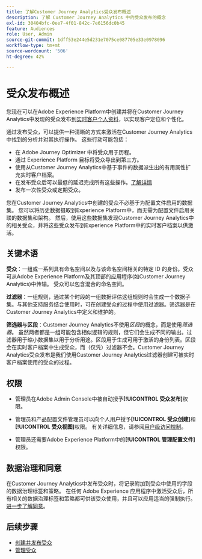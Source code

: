 ```yaml
---
title: 了解Customer Journey Analytics受众发布概述
description: 了解 Customer Journey Analytics 中的受众发布的概念
exl-id: 30404bfc-0ee7-4f01-842c-7e6156dc0b45
feature: Audiences
role: User, Admin
source-git-commit: 1dff53e244e5d231e7075ce087705e33e0978096
workflow-type: tm+mt
source-wordcount: '506'
ht-degree: 42%

---
```


# 受众发布概述

您现在可以在Adobe Experience Platform中创建并将在Customer Journey Analytics中发现的受众发布到[实时客户个人资料](https://experienceleague.adobe.com/docs/experience-platform/profile/home.html?lang=zh-Hans)，以实现客户定位和个性化。

通过发布受众，可以提供一种清晰的方式来激活在Customer Journey Analytics中找到的分析并对其执行操作。 这些行动可能包括：

* 在 Adobe Journey Optimizer 中将受众用于历程。
* 通过 Experience Platform 目标将受众导出到第三方。
* 使用从Customer Journey Analytics中基于事件的数据派生出的有用属性扩充实时客户档案。
* 在发布受众后可以最低的延迟完成所有这些操作。[了解详情](https://experienceleague.adobe.com/docs/analytics-platform/using/cja-components/audiences/publish.html#latency)
* 发布一次性受众或定期受众。

您在Customer Journey Analytics中创建的受众不必基于为配置文件启用的数据集。 您可以将历史数据摄取到Experience Platform中，而无需为配置文件启用关联的数据集和架构。 然后，使用这些数据集发现Customer Journey Analytics中的相关受众，并将这些受众发布到Experience Platform中的实时客户档案以供激活。

## 关键术语

**受众**：一组或一系列具有命名空间以及与该命名空间相关的特定 ID 的身份。受众可从Adobe Experience Platform及其顶部的应用程序(如Customer Journey Analytics)中传输。 受众可以包含混合的命名空间。

**过滤器**：一组规则，通过某个时段的一组数据评估这组规则时会生成一个数据子集。与其他支持服务结合使用时，可在创建受众的过程中使用过滤器。筛选器是在Customer Journey Analytics中定义和维护的。

**筛选器**&#x200B;与&#x200B;**区段**：Customer Journey Analytics不使用&#x200B;*区段*&#x200B;的概念，而是使用&#x200B;*筛选器*。 虽然两者都是一组可能包含相似逻辑的规则，但它们会生成不同的输出。过滤器用于缩小数据集以用于分析用途。区段用于生成可用于激活的身份列表。区段会在实时客户档案中生成受众，而（仅凭）过滤器不会。Customer Journey Analytics受众发布是我们使用Customer Journey Analytics过滤器创建可被实时客户档案使用的受众的过程。

## 权限

* 管理员在Adobe Admin Console中被自动授予&#x200B;**[!UICONTROL 受众发布]**&#x200B;权限。

* 管理员和产品配置文件管理员可以向个人用户授予&#x200B;**[!UICONTROL 受众创建]**&#x200B;和&#x200B;**[!UICONTROL 受众视图]**&#x200B;权限。 有关详细信息，请参阅[用户级访问控制](/help/technotes/access-control.md#user-level-access)。

* 管理员还需要Adobe Experience Platform中的&#x200B;**[!UICONTROL 管理配置文件]**&#x200B;权限。

## 数据治理和同意

在Customer Journey Analytics中发布受众时，将记录附加到受众中使用的字段的数据治理标签和策略。  在任何 Adobe Experience 应用程序中激活受众后，所有相关的数据治理标签和策略都可供该受众使用，并且可以应用适当的强制执行。[进一步了解同意](https://experienceleague.adobe.com/docs/experience-platform/data-governance/policies/user-guide.html#consent-policy)。

## 后续步骤

* [创建并发布受众](/help/components/audiences/publish.md)
* [管理受众](/help/components/audiences/manage.md)
